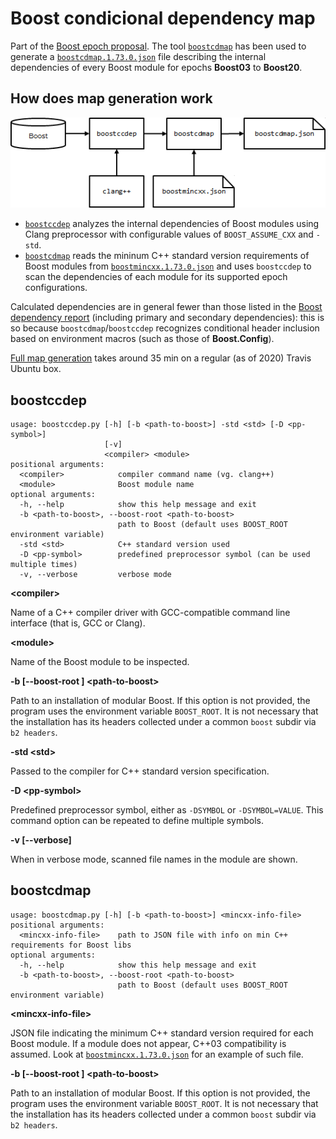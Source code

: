 # Boost condicional dependency map

Part of the [Boost epoch proposal](https://github.com/joaquintides/boost_epoch/).
The tool [`boostcdmap`](#boostcdmap) has been used to generate a [`boostcdmap.1.73.0.json`](boostcdmap.1.73.0.json)
file describing the internal dependencies of every Boost module for epochs **Boost03** to
**Boost20**.

## How does map generation work

![diagram](diagram.png)

* [`boostccdep`](#boostccdep) analyzes the internal dependencies of Boost modules
using Clang preprocessor with configurable values of `BOOST_ASSUME_CXX` and `-std`.
* [`boostcdmap`](#boostcdmap) reads the mininum C++ standard version requirements
of Boost modules from [`boostmincxx.1.73.0.json`](boostmincxx.1.73.0.json) and uses
`boostccdep` to scan the dependencies of each module for its supported epoch
configurations.

Calculated dependencies are in general fewer than those listed in the
[Boost dependency report](https://pdimov.github.io/boostdep-report/) (including
primary and secondary dependencies): this is so because `boostcdmap`/`boostccdep`
recognizes conditional header inclusion based on environment macros (such as
those of **Boost.Config**).

[Full map generation](.travis.yml) takes around 35 min on a regular (as of 2020) Travis Ubuntu box.

## boostccdep
```
usage: boostccdep.py [-h] [-b <path-to-boost>] -std <std> [-D <pp-symbol>]
                     [-v]
                     <compiler> <module>
positional arguments:
  <compiler>            compiler command name (vg. clang++)
  <module>              Boost module name
optional arguments:
  -h, --help            show this help message and exit
  -b <path-to-boost>, --boost-root <path-to-boost>
                        path to Boost (default uses BOOST_ROOT environment variable)
  -std <std>            C++ standard version used
  -D <pp-symbol>        predefined preprocessor symbol (can be used multiple times)
  -v, --verbose         verbose mode
```
**&lt;compiler&gt;**

Name of a C++ compiler driver with GCC-compatible command line interface
(that is, GCC or Clang).

**&lt;module&gt;**

Name of the Boost module to be inspected.

**-b \[--boost-root \] &lt;path-to-boost&gt;**

Path to an installation of modular Boost. If this option is not provided, the program
uses the environment variable `BOOST_ROOT`. It is not necessary that the installation
has its headers collected under a common `boost` subdir via `b2 headers`. 

**-std &lt;std&gt;**

Passed to the compiler for C++ standard version specification.

**-D &lt;pp-symbol&gt;**

Predefined preprocessor symbol, either as  `-DSYMBOL` or `-DSYMBOL=VALUE`.
This command option can be repeated to define multiple symbols.

**-v \[--verbose\]**

When in verbose mode, scanned file names in the module are shown. 

## boostcdmap
```
usage: boostcdmap.py [-h] [-b <path-to-boost>] <mincxx-info-file>
positional arguments:
  <mincxx-info-file>    path to JSON file with info on min C++ requirements for Boost libs
optional arguments:
  -h, --help            show this help message and exit
  -b <path-to-boost>, --boost-root <path-to-boost>
                        path to Boost (default uses BOOST_ROOT environment variable)
```
**&lt;mincxx-info-file&gt;**

JSON file indicating the minimum C++ standard version required for each Boost module.
If a module does not appear, C++03 compatibility is assumed. Look at
[`boostmincxx.1.73.0.json`](boostmincxx.1.73.0.json) for an example of such file.

**-b \[--boost-root \] &lt;path-to-boost&gt;**

Path to an installation of modular Boost. If this option is not provided, the program
uses the environment variable `BOOST_ROOT`. It is not necessary that the installation
has its headers collected under a common `boost` subdir via `b2 headers`. 
